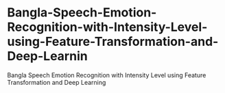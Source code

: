 # Bangla-Speech-Emotion-Recognition-with-Intensity-Level-using-Feature-Transformation-and-Deep-Learnin
Bangla Speech Emotion Recognition with Intensity Level using Feature Transformation and Deep Learning
